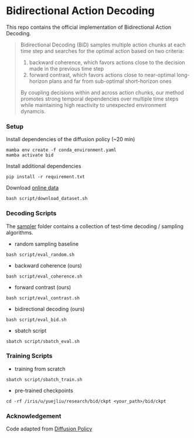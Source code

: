 # Bidirectional Action Decoding

This repo contains the official implementation of Bidirectional Action Decoding.

> Bidirectional Decoding (BiD) samples multiple action chunks at each time step and searches for the optimal action based on two criteria:
>   1. backward coherence, which favors actions close to the decision made in the previous time step
>   2. forward contrast, which favors actions close to near-optimal long-horizon plans and far from sub-optimal short-horizon ones
> 
> By coupling decisions within and across action chunks, our method promotes strong temporal dependencies over multiple time steps while maintaining high reactivity to unexpected environment dynamcis.

### Setup

Install dependencies of the diffusion policy (~20 min)
```
mamba env create -f conda_environment.yaml
mamba activate bid
```

Install additional dependencies
```
pip install -r requirement.txt
```

Download [online data](https://diffusion-policy.cs.columbia.edu/data/training/)
```
bash script/download_dataset.sh
```

### Decoding Scripts

The [sampler](diffusion_policy/sampler) folder contains a collection of test-time decoding / sampling algorithms.

- random sampling baseline
```
bash script/eval_random.sh
```

- backward coherence (ours)
```
bash script/eval_coherence.sh
```

- forward contrast (ours)
```
bash script/eval_contrast.sh
```

- bidirectional decoding (ours)
```
bash script/eval_bid.sh
```

- sbatch script
```
sbatch script/sbatch_eval.sh
```

### Training Scripts

- training from scratch
```
sbatch script/sbatch_train.sh
```

- pre-trained checkpoints
```
cd -rf /iris/u/yuejliu/research/bid/ckpt <your_path>/bid/ckpt
```

### Acknowledgement

Code adapted from [Diffusion Policy](https://github.com/real-stanford/diffusion_policy)
